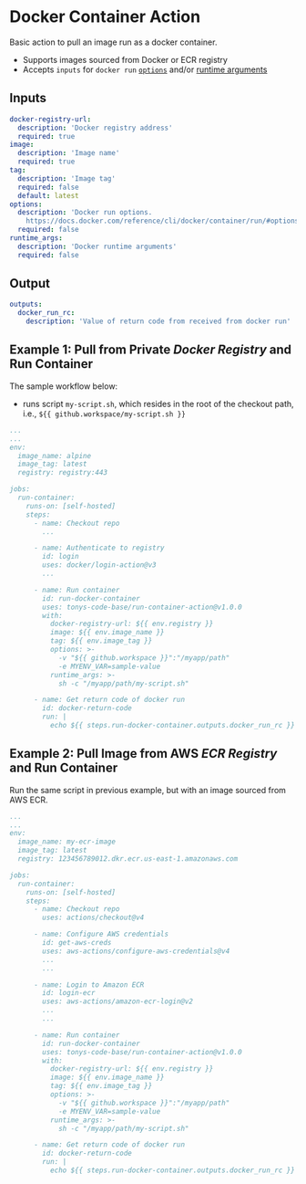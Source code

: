 # Docker Container Action

Basic action to pull an image run as a docker container.

- Supports images sourced from Docker or ECR registry
- Accepts `inputs` for `docker run` [`options`](https://docs.docker.com/reference/cli/docker/container/run/#options) and/or [runtime arguments](https://docs.docker.com/engine/reference/run/#commands-and-arguments)

## Inputs

```yaml
docker-registry-url:
  description: 'Docker registry address'
  required: true
image:
  description: 'Image name'
  required: true
tag:
  description: 'Image tag'
  required: false
  default: latest
options:
  description: 'Docker run options.
    https://docs.docker.com/reference/cli/docker/container/run/#options'
  required: false
runtime_args:
  description: 'Docker runtime arguments'
  required: false
```

## Output

```yaml
outputs:
  docker_run_rc:
    description: 'Value of return code from received from docker run'
```

## Example 1: Pull from Private *Docker Registry* and Run Container

The sample workflow below:

- runs script  `my-script.sh`, which resides in the root of the checkout path, i.e., `${{ github.workspace/my-script.sh }}`

```yaml
...
...
env:
  image_name: alpine
  image_tag: latest
  registry: registry:443

jobs:
  run-container:
    runs-on: [self-hosted]
    steps:
      - name: Checkout repo
        ...

      - name: Authenticate to registry
        id: login
        uses: docker/login-action@v3
        ...

      - name: Run container
        id: run-docker-container
        uses: tonys-code-base/run-container-action@v1.0.0
        with:
          docker-registry-url: ${{ env.registry }}
          image: ${{ env.image_name }}
          tag: ${{ env.image_tag }}
          options: >-
            -v "${{ github.workspace }}":"/myapp/path"
            -e MYENV_VAR=sample-value
          runtime_args: >-
            sh -c "/myapp/path/my-script.sh"

      - name: Get return code of docker run
        id: docker-return-code
        run: |
          echo ${{ steps.run-docker-container.outputs.docker_run_rc }}
```

## Example 2: Pull Image from AWS *ECR Registry* and Run Container

Run the same script in previous example, but with an image sourced from AWS ECR.

```yaml
...
...
env:
  image_name: my-ecr-image
  image_tag: latest
  registry: 123456789012.dkr.ecr.us-east-1.amazonaws.com

jobs:
  run-container:
    runs-on: [self-hosted]
    steps:
      - name: Checkout repo
        uses: actions/checkout@v4

      - name: Configure AWS credentials
        id: get-aws-creds
        uses: aws-actions/configure-aws-credentials@v4
        ...
        ...

      - name: Login to Amazon ECR
        id: login-ecr
        uses: aws-actions/amazon-ecr-login@v2
        ...
        ...

      - name: Run container
        id: run-docker-container
        uses: tonys-code-base/run-container-action@v1.0.0
        with:
          docker-registry-url: ${{ env.registry }}
          image: ${{ env.image_name }}
          tag: ${{ env.image_tag }}
          options: >-
            -v "${{ github.workspace }}":"/myapp/path"
            -e MYENV_VAR=sample-value
          runtime_args: >-
            sh -c "/myapp/path/my-script.sh"

      - name: Get return code of docker run
        id: docker-return-code
        run: |
          echo ${{ steps.run-docker-container.outputs.docker_run_rc }}
```
